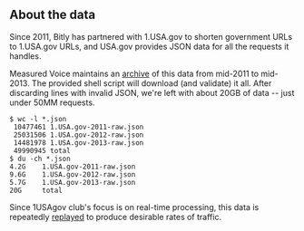 ## About the data

Since 2011, Bitly has partnered with 1.USA.gov to shorten government URLs to 1.USA.gov URLs, and USA.gov provides JSON data for all the requests it handles.

Measured Voice maintains an [archive](http://1usagov.measuredvoice.com/) of this data from mid-2011 to mid-2013. The provided shell script will download (and validate) it all. After discarding lines with invalid JSON, we're left with about 20GB of data -- just under 50MM requests.

```
$ wc -l *.json
 10477461 1.USA.gov-2011-raw.json
 25031506 1.USA.gov-2012-raw.json
 14481978 1.USA.gov-2013-raw.json
 49990945 total
$ du -ch *.json
4.2G    1.USA.gov-2011-raw.json
9.6G    1.USA.gov-2012-raw.json
5.7G    1.USA.gov-2013-raw.json
20G     total
```

Since 1USAgov club's focus is on real-time processing, this data is repeatedly [replayed](https://github.com/abtrout/1USAgov-club/blob/master/processing/src/main/scala/Request.scala#L27-L28) to produce desirable rates of traffic.
